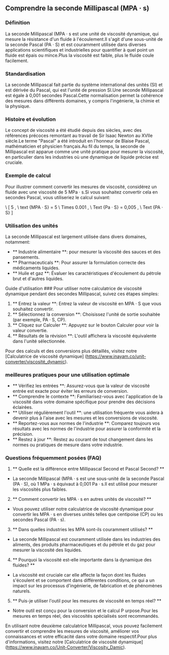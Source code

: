 ## Comprendre la seconde Millipascal (MPA · s)

### Définition
La seconde Millipascal (MPA · s est une unité de viscosité dynamique, qui mesure la résistance d'un fluide à l'écoulement.Il s'agit d'une sous-unité de la seconde Pascal (PA · S) et est couramment utilisée dans diverses applications scientifiques et industrielles pour quantifier à quel point un fluide est épais ou mince.Plus la viscosité est faible, plus le fluide coule facilement.

### Standardisation
La seconde Millipascal fait partie du système international des unités (SI) et est dérivée du Pascal, qui est l'unité de pression SI.Une seconde Millipascal est égale à 0,001 secondes Pascal.Cette normalisation permet la cohérence des mesures dans différents domaines, y compris l'ingénierie, la chimie et la physique.

### Histoire et évolution
Le concept de viscosité a été étudié depuis des siècles, avec des références précoces remontant au travail de Sir Isaac Newton au XVIIe siècle.Le terme "Pascal" a été introduit en l'honneur de Blaise Pascal, mathématicien et physicien français.Au fil du temps, la seconde de Millipascal est apparue comme une unité pratique pour mesurer la viscosité, en particulier dans les industries où une dynamique de liquide précise est cruciale.

### Exemple de calcul
Pour illustrer comment convertir les mesures de viscosité, considérez un fluide avec une viscosité de 5 MPa · s.Si vous souhaitez convertir cela en secondes Pascal, vous utiliseriez le calcul suivant:

\ [
5 \, \ text {MPA · S} = 5 \ Times 0.001 \, \ Text {Pa · S} = 0,005 \, \ Text {PA · S}
\]

### Utilisation des unités
La seconde Millipascal est largement utilisée dans divers domaines, notamment:
- ** Industrie alimentaire **: pour mesurer la viscosité des sauces et des pansements.
- ** Pharmaceuticals **: Pour assurer la formulation correcte des médicaments liquides.
- ** Huile et gaz **: Évaluer les caractéristiques d'écoulement du pétrole brut et d'autres liquides.

Guide d'utilisation ###
Pour utiliser notre calculatrice de viscosité dynamique pendant des secondes Millipascal, suivez ces étapes simples:
1. ** Entrez la valeur **: Entrez la valeur de viscosité en MPA · S que vous souhaitez convertir.
2. ** Sélectionnez la conversion **: Choisissez l'unité de sortie souhaitée (par exemple, PA · S, CP).
3. ** Cliquez sur Calculer **: Appuyez sur le bouton Calculer pour voir la valeur convertie.
4. ** Résultats de la révision **: L'outil affichera la viscosité équivalente dans l'unité sélectionnée.

Pour des calculs et des conversions plus détaillés, visitez notre [Calculatrice de viscosité dynamique] (https://www.inayam.co/unit-converter/viscosité_dynamic).

### meilleures pratiques pour une utilisation optimale
- ** Vérifiez les entrées **: Assurez-vous que la valeur de viscosité entrée est exacte pour éviter les erreurs de conversion.
- ** Comprendre le contexte **: Familiarisez-vous avec l'application de la viscosité dans votre domaine spécifique pour prendre des décisions éclairées.
- ** Utiliser régulièrement l'outil **: une utilisation fréquente vous aidera à devenir plus à l'aise avec les mesures et les conversions de viscosité.
- ** Reportez-vous aux normes de l'industrie **: Comparez toujours vos résultats avec les normes de l'industrie pour assurer la conformité et la précision.
- ** Restez à jour **: Restez au courant de tout changement dans les normes ou pratiques de mesure dans votre industrie.

### Questions fréquemment posées (FAQ)

1. ** Quelle est la différence entre Millipascal Second et Pascal Second? **
- La seconde Millipascal (MPA · s est une sous-unité de la seconde Pascal (PA · S), où 1 MPa · s équivaut à 0,001 Pa · s.Il est utilisé pour mesurer les viscosités plus faibles.

2. ** Comment convertir les MPA · s en autres unités de viscosité? **
- Vous pouvez utiliser notre calculatrice de viscosité dynamique pour convertir les MPA · s en diverses unités telles que centipoise (CP) ou les secondes Pascal (PA · s).

3. ** Dans quelles industries les MPA sont-ils couramment utilisés? **
- La seconde Millipascal est couramment utilisée dans les industries des aliments, des produits pharmaceutiques et du pétrole et du gaz pour mesurer la viscosité des liquides.

4. ** Pourquoi la viscosité est-elle importante dans la dynamique des fluides? **
- La viscosité est cruciale car elle affecte la façon dont les fluides s'écoulent et se comportent dans différentes conditions, ce qui a un impact sur les processus d'ingénierie, de fabrication et de phénomènes naturels.

5. ** Puis-je utiliser l'outil pour les mesures de viscosité en temps réel? **
- Notre outil est conçu pour la conversion et le calcul P urpose.Pour les mesures en temps réel, des viscosités spécialisés sont recommandés.

En utilisant notre deuxième calculatrice Millipascal, vous pouvez facilement convertir et comprendre les mesures de viscosité, améliorer vos connaissances et votre efficacité dans votre domaine respectif.Pour plus d'informations, visitez notre [Calculatrice de viscosité dynamique] (https://www.inayam.co/Unit-Converter/Viscosity_Damic).